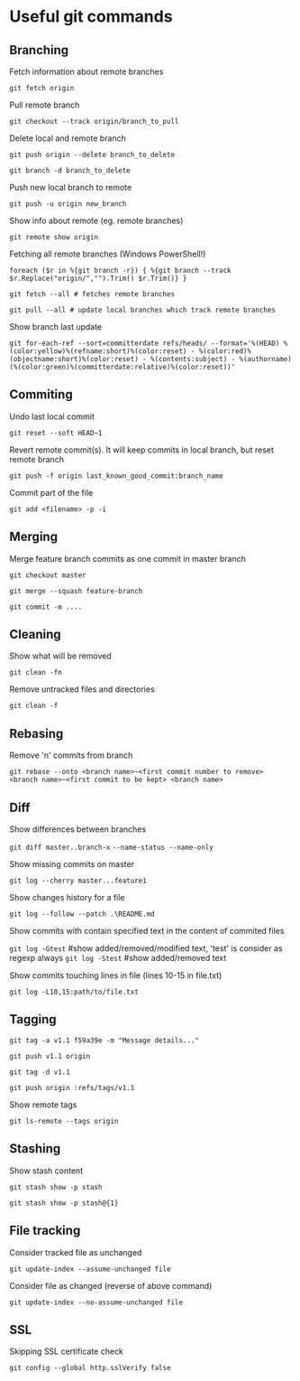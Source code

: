 # Useful git commands #

## Branching ##

Fetch information about remote branches

```git fetch origin```


Pull remote branch

```git checkout --track origin/branch_to_pull```


Delete local and remote branch

```
git push origin --delete branch_to_delete

git branch -d branch_to_delete
```

Push new local branch to remote

```git push -u origin new_branch```


Show info about remote (eg. remote branches)

```git remote show origin```


Fetching all remote branches (Windows PowerShell!)

```
foreach ($r in %{git branch -r}) { %{git branch --track $r.Replace("origin/","").Trim() $r.Trim()} }

git fetch --all # fetches remote branches 

git pull --all # update local branches which track remote branches
```

Show branch last update

```git for-each-ref --sort=committerdate refs/heads/ --format='%(HEAD) %(color:yellow)%(refname:short)%(color:reset) - %(color:red)%(objectname:short)%(color:reset) - %(contents:subject) - %(authorname) (%(color:green)%(committerdate:relative)%(color:reset))'```

## Commiting ##

Undo last local commit

```git reset --soft HEAD~1```

Revert remote commit(s). It will keep commits in local branch, but reset remote branch

```git push -f origin last_known_good_commit:branch_name```

Commit part of the file

```git add <filename> -p -i```

## Merging ##

Merge feature branch commits as one commit in master branch

```
git checkout master

git merge --squash feature-branch

git commit -m ....
```

## Cleaning ##

Show what will be removed

```git clean -fn```

Remove untracked files and directories

```git clean -f```

## Rebasing ##

Remove 'n' commits from branch

```git rebase --onto <branch name>~<first commit number to remove> <branch name>~<first commit to be kept> <branch name>```

## Diff ##

Show differences between branches

```git diff master..branch-x```
```--name-status --name-only```


Show missing commits on master

```git log --cherry master...feature1```


Show changes history for a file

```git log --follow --patch .\README.md```

Show commits with contain specified text in the content of commited files

```git log -Gtest```  #show added/removed/modified text, 'test' is consider as regexp always
```git log -Stest```  #show added/removed text

Show commits touching lines in file (lines 10-15 in file.txt)

```git log -L10,15:path/to/file.txt```

## Tagging ##

```
git tag -a v1.1 f59a39e -m "Message details..."

git push v1.1 origin

git tag -d v1.1

git push origin :refs/tags/v1.1
```

Show remote tags

```git ls-remote --tags origin```

## Stashing ## 

Show stash content

```
git stash show -p stash

git stash show -p stash@{1}
```

## File tracking ##

Consider tracked file as unchanged 

```git update-index --assume-unchanged file```

Consider file as changed (reverse of above command)

```git update-index --no-assume-unchanged file```

## SSL ##

Skipping SSL certificate check

```git config --global http.sslVerify false```


